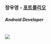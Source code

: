 <div>
  <h3>장우영 - <a href="https://nelef.github.io/portfolio/">포트폴리오</a></h3>
  <h5>Android Developer</h5>
</div>
<br>
<div>
  <a href="https://github-readme-stats.vercel.app/api/top-langs/?username=Nelef&show_icons=true&theme=onedark&layout=compact">
    <img align="left" src="https://github-readme-stats.vercel.app/api/top-langs/?username=Nelef&show_icons=true&theme=onedark&layout=compact"/>
  </a>
</div>
